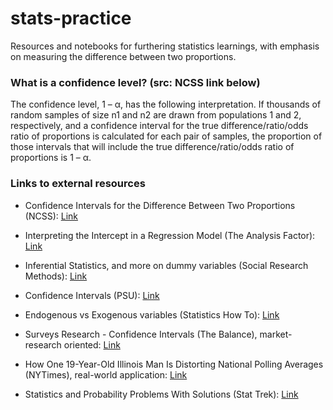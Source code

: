 # stats-practice
Resources and notebooks for furthering statistics learnings, with emphasis on measuring the difference between two proportions.

### What is a confidence level? (src: NCSS link below)
The confidence level, 1 – α, has the following interpretation. If thousands of random samples of size n1 and n2 are drawn from populations 1 and 2, respectively, and a confidence interval for the true difference/ratio/odds ratio of proportions is calculated for each pair of samples, the proportion of those intervals that will include the true difference/ratio/odds ratio of proportions is 1 – α.

### Links to external resources

* Confidence Intervals for the Difference Between Two Proportions (NCSS): [Link](https://ncss-wpengine.netdna-ssl.com/wp-content/themes/ncss/pdf/Procedures/PASS/Confidence_Intervals_for_the_Difference_Between_Two_Proportions.pdf)

* Interpreting the Intercept in a Regression Model (The Analysis Factor): [Link](http://www.theanalysisfactor.com/interpreting-the-intercept-in-a-regression-model/)

* Inferential Statistics, and more on dummy variables (Social Research Methods): [Link](https://www.socialresearchmethods.net/kb/statinf.php)

* Confidence Intervals (PSU): [Link](http://sites.stat.psu.edu/~ajw13/stat200_upd/07_CI/07_CI_print.html)

* Endogenous vs Exogenous variables (Statistics How To): [Link](http://www.statisticshowto.com/endogenous-variable/)

* Surveys Research - Confidence Intervals (The Balance), market-research oriented: [Link](https://www.thebalance.com/surveys-research-confidence-intervals-2297097)

* How One 19-Year-Old Illinois Man Is Distorting National Polling Averages (NYTimes), real-world application: [Link](https://www.nytimes.com/2016/10/13/upshot/how-one-19-year-old-illinois-man-is-distorting-national-polling-averages.html)

* Statistics and Probability Problems With Solutions (Stat Trek): [Link](http://stattrek.com/statistics/problems.aspx)
